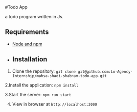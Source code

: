 #Todo App

a todo program written in Js.
## Requirements
- [Node and npm](http://nodejs.org)
- ## Installation

1. Clone the repository: `git clone git@github.com:Lo-Agency-Internship/mahsa-shadi-shabnam-todo-app.git`

2.Install the application: `npm install`

3.Start the server: `npm run start`

4. View in browser at `http://localhost:3000`
